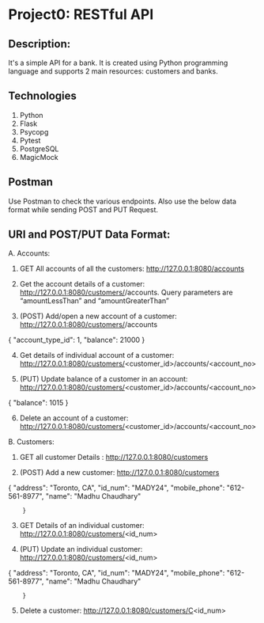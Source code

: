 # Project0: RESTful API

## Description:  
It's a simple API for a bank. It is created using Python programming language and supports 2 main resources: customers and banks.

## Technologies
1. Python
2. Flask
3. Psycopg
4. Pytest
5. PostgreSQL
6. MagicMock

## Postman
Use Postman to check the various endpoints. Also use the below data format while sending POST and PUT Request.

## URI and POST/PUT Data Format:
A. Accounts:
1. GET All accounts of all the customers: http://127.0.0.1:8080/accounts 

2. Get the account details of a customer: http://127.0.0.1:8080/customers/<customerid>/accounts. 
Query parameters are “amountLessThan” and “amountGreaterThan”

3. (POST) Add/open a new account of a customer: http://127.0.0.1:8080/customers/<customerid>/accounts 

{
    "account_type_id": 1,
    "balance": 21000
       }

4. Get details of individual account of a customer: http://127.0.0.1:8080/customers/<customer_id>/accounts/<account_no>

5. (PUT) Update balance of a customer in an account: http://127.0.0.1:8080/customers/<customer_id>/accounts/<account_no>

{
    "balance": 1015
       }

6. Delete an account of a customer: http://127.0.0.1:8080/customers/<customer_id>/accounts/<account_no>

B. Customers:

1. GET all customer Details : http://127.0.0.1:8080/customers

2. (POST) Add a new customer: http://127.0.0.1:8080/customers

{
            "address": "Toronto, CA",
            "id_num": "MADY24",
            "mobile_phone": "612-561-8977",
            "name": "Madhu Chaudhary"
          
        }

3.  GET Details of an individual customer: http://127.0.0.1:8080/customers/<id_num>

4. (PUT) Update an individual customer: http://127.0.0.1:8080/customers/<id_num>	

{
            "address": "Toronto, CA",
            "id_num": "MADY24",
            "mobile_phone": "612-561-8977",
            "name": "Madhu Chaudhary"
          
        }
        
5.  Delete a customer: http://127.0.0.1:8080/customers/C<id_num>

